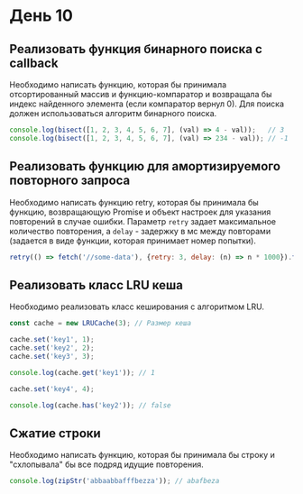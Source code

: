 # День 10

## Реализовать функция бинарного поиска с callback

Необходимо написать функцию, которая бы принимала отсортированный массив и функцию-компаратор и возвращала бы индекс найденного элемента (если компаратор вернул 0).
Для поиска должен использоваться алгоритм бинарного поиска.

```js
console.log(bisect([1, 2, 3, 4, 5, 6, 7], (val) => 4 - val));   // 3
console.log(bisect([1, 2, 3, 4, 5, 6, 7], (val) => 234 - val)); // -1
```

## Реализовать функцию для амортизируемого повторного запроса

Необходимо написать функцию retry, которая бы принимала бы функцию, возвращающую Promise и объект настроек для указания повторений в случае ошибки.
Параметр `retry` задает максимальное количество повторения, а `delay` - задержку в мс между повторами (задается в виде функции, которая принимает номер попытки).

```js
retry(() => fetch('//some-data'), {retry: 3, delay: (n) => n * 1000}).then(console.log, console.error);
```

## Реализовать класс LRU кеша

Необходимо реализовать класс кеширования с алгоритмом LRU.

```js
const cache = new LRUCache(3); // Размер кеша

cache.set('key1', 1);
cache.set('key2', 2);
cache.set('key3', 3);

console.log(cache.get('key1')); // 1

cache.set('key4', 4);

console.log(cache.has('key2')); // false
```

## Сжатие строки

Необходимо написать функцию, которая бы принимала бы строку и "схлопывала" бы все подряд идущие повторения.

```js
console.log(zipStr('abbaabbafffbezza')); // abafbeza
```